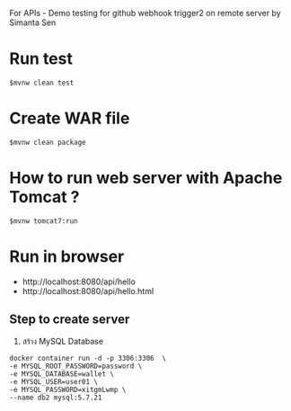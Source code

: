 For APIs - Demo testing for github webhook trigger2 on remote server by Simanta Sen

# Run test
```
$mvnw clean test
```

# Create WAR file
```
$mvnw clean package
```

#  How to run web server with Apache Tomcat ?

```
$mvnw tomcat7:run
```

#  Run in browser 
* http://localhost:8080/api/hello
* http://localhost:8080/api/hello.html



## Step to create server

1. สร้าง MySQL Database
```
docker container run -d -p 3306:3306  \
-e MYSQL_ROOT_PASSWORD=password \
-e MYSQL_DATABASE=wallet \
-e MYSQL_USER=user01 \
-e MYSQL_PASSWORD=xitgmLwmp \
--name db2 mysql:5.7.21
```
